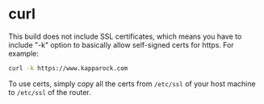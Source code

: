 # curl
This build does not include SSL certificates, which means you have to include "-k" option to basically allow self-signed certs for https. For example:

```bash
curl -k https://www.kapparock.com
```

To use certs, simply copy all the certs from  ``/etc/ssl`` of your host machine to ``/etc/ssl`` of the router.

